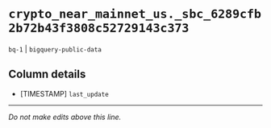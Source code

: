# `crypto_near_mainnet_us._sbc_6289cfb2b72b43f3808c52729143c373`
`bq-1` | `bigquery-public-data`

## Column details
* [TIMESTAMP] `last_update`

-------------------------------------------------------------------------------
*Do not make edits above this line.*
